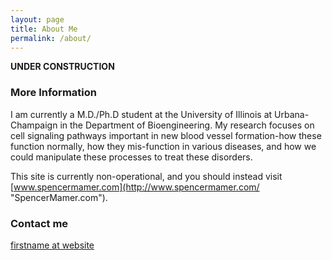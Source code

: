 ```yaml
---
layout: page
title: About Me
permalink: /about/
---
```


**UNDER CONSTRUCTION**

### More Information

I am currently a M.D./Ph.D student at the University of Illinois at Urbana-Champaign in the Department of Bioengineering. My research focuses on cell signaling pathways important in new blood vessel formation-how these function normally, how they mis-function in various diseases, and how we could manipulate these processes to treat these disorders.


This site is currently non-operational, and you should instead visit [www.spencermamer.com](http://www.spencermamer.com/ "SpencerMamer.com").


### Contact me

[firstname at website](mailto:spencer@spencermamer.me])
